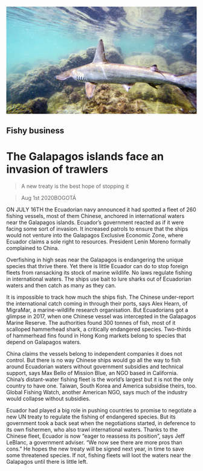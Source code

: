 ![](./images/20200801_AMP008_0.jpg)

## Fishy business

# The Galapagos islands face an invasion of trawlers

> A new treaty is the best hope of stopping it

> Aug 1st 2020BOGOTÁ

ON JULY 16TH the Ecuadorian navy announced it had spotted a fleet of 260 fishing vessels, most of them Chinese, anchored in international waters near the Galapagos islands. Ecuador’s government reacted as if it were facing some sort of invasion. It increased patrols to ensure that the ships would not venture into the Galapagos Exclusive Economic Zone, where Ecuador claims a sole right to resources. President Lenín Moreno formally complained to China.

Overfishing in high seas near the Galapagos is endangering the unique species that thrive there. Yet there is little Ecuador can do to stop foreign fleets from ransacking its stock of marine wildlife. No laws regulate fishing in international waters. The ships use bait to lure sharks out of Ecuadorian waters and then catch as many as they can.

It is impossible to track how much the ships fish. The Chinese under-report the international catch coming in through their ports, says Alex Hearn, of MigraMar, a marine-wildlife research organisation. But Ecuadorians got a glimpse in 2017, when one Chinese vessel was intercepted in the Galapagos Marine Reserve. The authorities found 300 tonnes of fish, most of it scalloped hammerhead shark, a critically endangered species. Two-thirds of hammerhead fins found in Hong Kong markets belong to species that depend on Galapagos waters.

China claims the vessels belong to independent companies it does not control. But there is no way Chinese ships would go all the way to fish around Ecuadorian waters without government subsidies and technical support, says Max Bello of Mission Blue, an NGO based in California. China’s distant-water fishing fleet is the world’s largest but it is not the only country to have one. Taiwan, South Korea and America subsidise theirs, too. Global Fishing Watch, another American NGO, says much of the industry would collapse without subsidies.

Ecuador had played a big role in pushing countries to promise to negotiate a new UN treaty to regulate the fishing of endangered species. But its government took a back seat when the negotiations started, in deference to its own fishermen, who also trawl international waters. Thanks to the Chinese fleet, Ecuador is now “eager to reassess its position”, says Jeff LeBlanc, a government adviser. “We now see there are more pros than cons.” He hopes the new treaty will be signed next year, in time to save some threatened species. If not, fishing fleets will loot the waters near the Galapagos until there is little left.